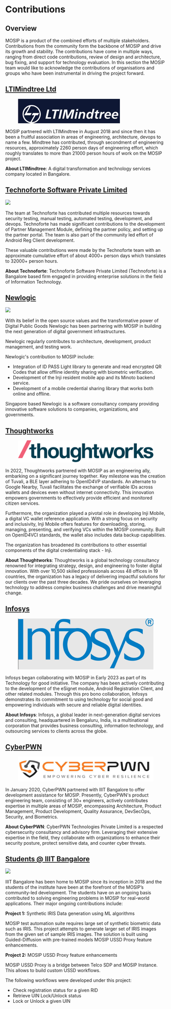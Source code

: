 # Contributions

## Overview

MOSIP is a product of the combined efforts of multiple stakeholders. Contributions from the community form the backbone of MOSIP and drive its growth and stability. The contributions have come in multiple ways, ranging from direct code contributions, review of design and architecture, bug fixing, and support for technology evaluation. In this section the MOSIP team would like to acknowledge the contributions of organisations and groups who have been instrumental in driving the project forward.

## [LTIMindtree Ltd](https://www.mindtree.com/)

<div align="left">

<figure><img src=".gitbook/assets/LTIM.png" alt=""><figcaption></figcaption></figure>

</div>

MOSIP partnered with LTIMindtree in August 2018 and since then it has been a fruitful association in areas of engineering, architecture, devops to name a few. Mindtree has contributed, through secondment of engineering resources, approximately 2260 person days of engineering effort, which roughly translates to more than 21000 person hours of work on the MOSIP project.

**About LTIMindtree**: A digital transformation and technology services company located in Bangalore.

## [Technoforte Software Private Limited](https://www.technoforte.co.in/)

![](\_images/technoforte-logo.png)

The team at Technoforte has contributed multiple resources towards security testing, manual testing, automated testing, development, and devops. Technoforte has made significant contributions to the development of Partner Management Module, defining the partner policy, and setting up the partner portal. The team is also part of the community led effort of Android Reg Client development.

These valuable contributions were made by the Technoforte team with an approximate cumulative effort of about 4000+ person days which translates to 32000+ person hours.

**About Technoforte**: Technoforte Software Private Limited (Technoforte) is a Bangalore based firm engaged in providing enterprise solutions in the field of Information Technology.

## [Newlogic](https://newlogic.com/)

![](\_images/newlogic-logo.png)

With its belief in the open source values and the transformative power of Digital Public Goods Newlogic has been partnering with MOSIP in building the next generation of digital government infrastructures.

Newlogic regularly contributes to architecture, development, product management, and testing work.

Newlogic's contribution to MOSIP include:

* Integration of ID PASS Light library to generate and read encrypted QR Codes that allow offline identity sharing with biometric verification.
* Development of the Inji resident mobile app and its Minoto backend service.
* Development of a mobile credential sharing library that works both online and offline.

Singapore based Newlogic is a software consultancy company providing innovative software solutions to companies, organizations, and governments.


## [Thoughtworks](https://www.thoughtworks.com/)

<div align="left">

<figure><img src=".gitbook/assets/thoughts.png" alt=""><figcaption></figcaption></figure>

</div>

In 2022, Thoughtworks partnered with MOSIP as an engineering ally, embarking on a significant journey together. Key milestone was the creation of Tuvali, a BLE layer adhering to OpenID4VP standards. An alternate to Google Nearby, Tuvali facilitates the exchange of verifiable IDs across wallets and devices even without internet connectivity. This innovation empowers governments to effectively provide efficient and monitored citizen services.

Furthermore, the organization played a pivotal role in developing Inji Mobile, a digital VC wallet reference application. With a strong focus on security and inclusivity, Inji Mobile offers features for downloading, storing, managing, presenting, and verifying VCs within the MOSIP community. Built on OpenID4VCI standards, the wallet also includes data backup capabilities.

The organization has broadened its contributions to other essential components of the digital credentialing stack - Inji.

**About Thoughtworks**: Thoughtworks is a global technology consultancy renowned for integrating strategy, design, and engineering to foster digital innovation. With over 10,500 skilled professionals across 48 offices in 19 countries, the organization has a legacy of delivering impactful solutions for our clients over the past three decades. We pride ourselves on leveraging technology to address complex business challenges and drive meaningful change.

## [Infosys](https://www.infosys.com/)

<div align="left">

<figure><img src=".gitbook/assets/infy.png" alt=""><figcaption></figcaption></figure>

</div>

Infosys began collaborating with MOSIP in Early 2023 as part of its Technology for good initiative. The company has been actively contributing to the development of the eSignet module, Android Registration Client, and other related modules. Through this pro bono collaboration, Infosys demonstrates its commitment to using technology for social good and empowering individuals with secure and reliable digital identities.

**About Infosys**: Infosys, a global leader in next-generation digital services and consulting, headquartered in Bengaluru, India, is a multinational corporation that provides business consulting, information technology, and outsourcing services to clients across the globe.

## [CyberPWN](https://cyberpwn.com/)

<div align="left">

<figure><img src=".gitbook/assets/cyber.png" alt=""><figcaption></figcaption></figure>

</div>

In January 2020, CyberPWN partnered with IIIT Bangalore to offer development assistance for MOSIP. Presently, CyberPWN's product engineering team, consisting of 30+ engineers, actively contributes expertise in multiple areas of MOSIP, encompassing Architecture, Product Management, Product Development, Quality Assurance, DevSecOps, Security, and Biometrics.

**About CyberPWN**: CyberPWN Technologies Private Limited is a respected cybersecurity consultancy and advisory firm. Leveraging their extensive expertise in the field, they collaborate with organizations to enhance their security posture, protect sensitive data, and counter cyber threats.

## [Students @ IIIT Bangalore](https://www.iiitb.ac.in/)

![](\_images/iiitb-logo.png)

IIIT Bangalore has been home to MOSIP since its inception in 2018 and the students of the institute have been at the forefront of the MOSIP’s community-led development. The students have on an ongoing basis contributed to solving engineering problems in MOSIP for real-world applications. Their major ongoing contributions include:

**Project 1:** Synthetic IRIS Data generation using ML algorithms

MOSIP test automation suite requires large set of synthetic biometric data such as IRIS. This project attempts to generate larger set of IRIS images from the given set of sample IRIS images. The solution is built using Guided-Diffusion with pre-trained models MOSIP USSD Proxy feature enhancements.

**Project 2:** MOSIP USSD Proxy feature enhancements

MOSIP USSD Proxy is a bridge between Telco SDP and MOSIP Instance. This allows to build custom USSD workflows.

The following workflows were developed under this project:

* Check registration status for a given RID
* Retrieve UIN Lock/Unlock status
* Lock or Unlock a given UIN
